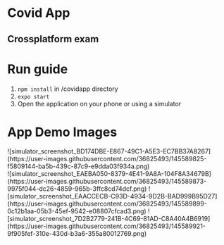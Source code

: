 # Covid App
## Crossplatform exam

# Run guide
1. `npm install` in /covidapp directory
2. `expo start`
3. Open the application on your phone or using a simulator

# App Demo Images
<div style={{width: "200px", height: "600px"}}>
![simulator_screenshot_BD174DBE-E867-49C1-A5E3-EC7BB37A8267](https://user-images.githubusercontent.com/36825493/145589825-f5809144-ba5b-439c-87c9-e9dda03f934a.png)
</div>
![simulator_screenshot_EAEBA050-8379-4E41-9A8A-104F8A34679B](https://user-images.githubusercontent.com/36825493/145589873-9975f044-dc26-4859-965b-3ffc8cd74dcf.png)
![simulator_screenshot_EAACCECB-C93D-4934-9D2B-BAD999B95D27](https://user-images.githubusercontent.com/36825493/145589899-0c12b1aa-05b3-45ef-9542-e08807cfcad3.png)
![simulator_screenshot_7D2B2779-241B-4C69-81AD-C8A40A4B6919](https://user-images.githubusercontent.com/36825493/145589921-9f905fef-310e-430d-b3a6-355a80012769.png)
